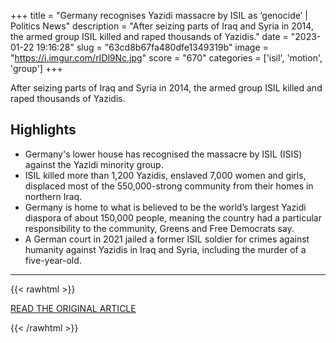 +++
title = "Germany recognises Yazidi massacre by ISIL as ‘genocide’ | Politics News"
description = "After seizing parts of Iraq and Syria in 2014, the armed group ISIL killed and raped thousands of Yazidis."
date = "2023-01-22 19:16:28"
slug = "63cd8b67fa480dfe1349319b"
image = "https://i.imgur.com/rIDl9Nc.jpg"
score = "670"
categories = ['isil', 'motion', 'group']
+++

After seizing parts of Iraq and Syria in 2014, the armed group ISIL killed and raped thousands of Yazidis.

## Highlights

- Germany's lower house has recognised the massacre by ISIL (ISIS) against the Yazidi minority group.
- ISIL killed more than 1,200 Yazidis, enslaved 7,000 women and girls, displaced most of the 550,000-strong community from their homes in northern Iraq.
- Germany is home to what is believed to be the world’s largest Yazidi diaspora of about 150,000 people, meaning the country had a particular responsibility to the community, Greens and Free Democrats say.
- A German court in 2021 jailed a former ISIL soldier for crimes against humanity against Yazidis in Iraq and Syria, including the murder of a five-year-old.

---

{{< rawhtml >}}
  <p class="article-category">
    <a target="_blank" href="https://www.aljazeera.com/news/2023/1/19/germany-recognises-yazidi-massacre-as-genocide">READ THE ORIGINAL ARTICLE</a>
  </p>
{{< /rawhtml >}}
